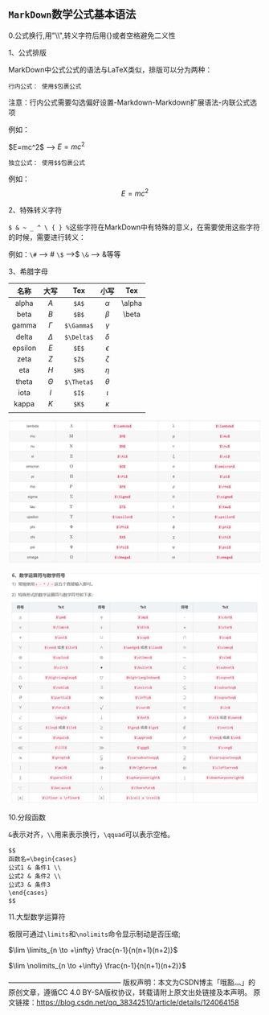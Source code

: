 ## `MarkDown`数学公式基本语法

0.公式换行,用"\\\\",转义字符后用{}或者空格避免二义性

1、公式排版

 MarkDown中公式公式的语法与LaTeX类似，排版可以分为两种：

    行内公式： 使用$包裹公式

注意：行内公式需要勾选偏好设置-Markdown-Markdown扩展语法-内联公式选项

例如：

\$E=mc^2\$   -->  $E=mc^2$

    独立公式： 使用$$包裹公式

例如：
$$
E=mc^2
$$


2、特殊转义字符

`$ & ~ _ ^ \ { } %`这些字符在MarkDown中有特殊的意义，在需要使用这些字符的时候，需要进行转义：

例如：`\#` --> #  `\$` -->$ `\&` --> &等等



3、希腊字母

|  名称   |   大写   |    Tex     |    小写    |  Tex   |
| :-----: | :------: | :--------: | :--------: | :----: |
|  alpha  |   $A$    |   `$A$`    |  $\alpha$  | \alpha |
|  beta   |   $B$    |   `$B$`    |  $\beta$   | \beta  |
|  gamma  | $\Gamma$ | `$\Gamma$` |  $\gamma$  |        |
|  delta  | $\Delta$ | `$\Delta$` |  $\delta$  |        |
| epsilon |   $E$    |   `$E$`    | $\epsilon$ |        |
|  zeta   |   $Z$    |   `$Z$`    |  $\zeta$   |        |
|   eta   |   $H$    |   `$H$`    |   $\eta$   |        |
|  theta  | $\Theta$ | `$\Theta$` |  $\theta$  |        |
|  iota   |   $I$    |   `$I$`    |  $\iota$   |        |
|  kappa  |   $K$    |   `$K$`    |  $\kappa$  |        |
|         |          |            |            |        |

![xila](./assets/xila.png)



![ssfh](./assets/ssfh.png)



10.分段函数

`&`表示对齐，`\\`用来表示换行，`\qquad`可以表示空格。

```
$$
函数名=\begin{cases}  
公式1 & 条件1 \\
公式2 & 条件2 \\
公式3 & 条件3 
\end{cases}
$$
```



11.大型数学运算符

极限可通过`\limits`和`\nolimits`命令显示制动是否压缩;

$\lim \limits_{n \to +\infty} \frac{n-1}{n(n+1)(n+2)}$

$\lim \nolimits_{n \to +\infty} \frac{n-1}{n(n+1)(n+2)}$

————————————————
版权声明：本文为CSDN博主「哦豁灬」的原创文章，遵循CC 4.0 BY-SA版权协议，转载请附上原文出处链接及本声明。
原文链接：https://blog.csdn.net/qq_38342510/article/details/124064158

